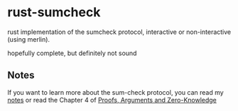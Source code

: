 # rust-sumcheck
rust implementation of the sumcheck protocol, interactive or non-interactive (using merlin).

hopefully complete, but definitely not sound

## Notes
If you want to learn more about the sum-check protocol, you can read my [notes](https://publish.obsidian.md/matteo/3.+Permanent+notes/Sum-Check+Protocol) or 
read the Chapter 4 of [Proofs, Arguments and Zero-Knowledge](https://people.cs.georgetown.edu/jthaler/ProofsArgsAndZK.pdf)
